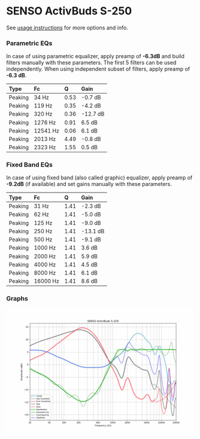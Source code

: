 # SENSO ActivBuds S-250
See [usage instructions](https://github.com/jaakkopasanen/AutoEq#usage) for more options and info.

### Parametric EQs
In case of using parametric equalizer, apply preamp of **-6.3dB** and build filters manually
with these parameters. The first 5 filters can be used independently.
When using independent subset of filters, apply preamp of **-6.3 dB**.

| Type    | Fc       |    Q | Gain     |
|:--------|:---------|:-----|:---------|
| Peaking | 34 Hz    | 0.53 | -0.7 dB  |
| Peaking | 119 Hz   | 0.35 | -4.2 dB  |
| Peaking | 320 Hz   | 0.36 | -12.7 dB |
| Peaking | 1276 Hz  | 0.91 | 6.5 dB   |
| Peaking | 12541 Hz | 0.06 | 6.1 dB   |
| Peaking | 2013 Hz  | 4.49 | -0.8 dB  |
| Peaking | 2323 Hz  | 1.55 | 0.5 dB   |

### Fixed Band EQs
In case of using fixed band (also called graphic) equalizer, apply preamp of **-9.2dB**
(if available) and set gains manually with these parameters.

| Type    | Fc       |    Q | Gain     |
|:--------|:---------|:-----|:---------|
| Peaking | 31 Hz    | 1.41 | -2.3 dB  |
| Peaking | 62 Hz    | 1.41 | -5.0 dB  |
| Peaking | 125 Hz   | 1.41 | -9.0 dB  |
| Peaking | 250 Hz   | 1.41 | -13.1 dB |
| Peaking | 500 Hz   | 1.41 | -9.1 dB  |
| Peaking | 1000 Hz  | 1.41 | 3.6 dB   |
| Peaking | 2000 Hz  | 1.41 | 5.9 dB   |
| Peaking | 4000 Hz  | 1.41 | 4.5 dB   |
| Peaking | 8000 Hz  | 1.41 | 6.1 dB   |
| Peaking | 16000 Hz | 1.41 | 8.6 dB   |

### Graphs
![](./SENSO%20ActivBuds%20S-250.png)